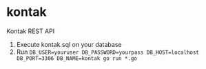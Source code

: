 # kontak
Kontak REST API

1. Execute kontak.sql on your database
2. Run ```DB_USER=youruser DB_PASSWORD=yourpass DB_HOST=localhost DB_PORT=3306 DB_NAME=kontak go run *.go```